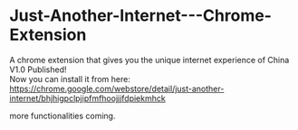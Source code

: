 # Just-Another-Internet---Chrome-Extension  
A chrome extension that gives you the unique internet experience of China  
V1.0 Published!  
Now you can install it from here:  
https://chrome.google.com/webstore/detail/just-another-internet/bhjhigpclpjipfmfhoojjjfdpiekmhck  

more functionalities coming.  

